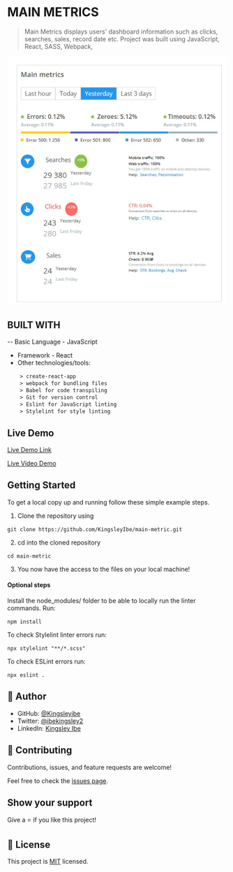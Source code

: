 # MAIN METRICS

> Main Metrics displays users' dashboard information such as clicks, searches, sales, record date etc.
Project was built using JavaScript, React, SASS, Webpack, 

![Screenshot](/src/images/screenShot.jpeg)

## BUILT WITH

-- Basic Language - JavaScript 
- Framework - React
- Other technologies/tools: 

``` create-react-app
    > create-react-app
    > webpack for bundling files
    > Babel for code transpiling
    > Git for version control
    > Eslint for JavaScript linting
    > Stylelint for style linting
 ```

## Live Demo

[Live Demo Link](https://kingsleyibe.github.io/main-metric/)

[Live Video Demo](https://www.loom.com/share/83a02152f8e0498394ca3aab284099ca)

## Getting Started

To get a local copy up and running follow these simple example steps.

1. Clone the repository using

```
git clone https://github.com/KingsleyIbe/main-metric.git
```

2. cd into the cloned repository

```
cd main-metric
```

3. You now have the access to the files on your local machine!

#### Optional steps

Install the node_modules/ folder to be able to locally run the linter commands. Run:

```
npm install
```


To check Stylelint linter errors run:

```
npx stylelint "**/*.scss"
```

To check ESLint errors run:

```
npx eslint .
```

## 👤 **Author**

- GitHub: [@Kingsleyibe](https://github.com/kingsleyibe)
- Twitter: [@ibekingsley2](https://twitter.com/ibekingsley2)
- LinkedIn: [Kingsley Ibe](https://www.linkedin.com/in/kingsley-ibe-5669a5134/)

## 🤝 Contributing

Contributions, issues, and feature requests are welcome!

Feel free to check the [issues page](https://github.com/KingsleyIbe/main-metric/issues).

## Show your support

Give a ⭐️ if you like this project!

## 📝 License

This project is [MIT](./MIT.md) licensed.
